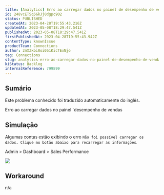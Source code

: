 ```yaml
---
title: [Analytics] Erro ao carregar dados no painel de desempenho de vendas
id: 248vcET5q5GkJj0dgpc9O2
status: PUBLISHED
createdAt: 2023-04-28T19:55:43.216Z
updatedAt: 2023-05-08T18:29:47.541Z
publishedAt: 2023-05-08T18:29:47.541Z
firstPublishedAt: 2023-04-28T19:55:43.942Z
contentType: knownIssue
productTeam: Connections
author: 2mXZkbi0oi061KicTExNjo
tag: Connections
slug: analytics-erro-ao-carregar-dados-no-painel-de-desempenho-de-vendas
kiStatus: Backlog
internalReference: 799899
---
```


## Sumário

<div class="alert alert-info">
  <p>Este problema conhecido foi traduzido automaticamente do inglês.</p>
</div>


Erro ao carregar dados no painel `desempenho de vendas

## Simulação


Algumas contas estão exibindo o erro `Não foi possível carregar os dados. Clique no botão abaixo para recarregar as informações`.

Admin > Dashboard > Sales Performance

 ![](https://vtexhelp.zendesk.com/attachments/token/v4JRdMCm3Y37Vz3euoIwEYz5c/?name=image.png)

## Workaround


n/a



